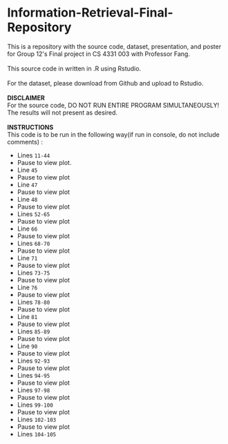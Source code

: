# Information-Retrieval-Final-Repository
This is a repository with the source code, dataset, presentation, and poster for Group 12's Final project in CS 4331 003 with Professor Fang.<br />
<br />
This source code in written in .R using Rstudio.<br />
<br />
For the dataset, please download from Github and upload to Rstudio.<br />
<br />
**DISCLAIMER**<br />
For the source code, DO NOT RUN ENTIRE PROGRAM SIMULTANEOUSLY! The results will not present as desired.<br />
<br />
**INSTRUCTIONS**<br />
This code is to be run in the following way(if run in console, do not include comments) :<br />
- Lines `11-44`<br />
- Pause to view plot.
- Line `45`
- Pause to view plot
- Line `47`
- Pause to view plot
- Line `48`
- Pause to view plot
- Lines `52-65`
- Pause to view plot
- Line `66`
- Pause to view plot
- Lines `68-70`
- Pause to view plot
- Line `71`
- Pause to view plot
- Lines `73-75`
- Pause to view plot
- Line `76`
- Pause to view plot
- Lines `78-80`
- Pause to view plot
- Line `81`
- Pause to view plot
- Lines `85-89`
- Pause to view plot
- Line `90`
- Pause to view plot
- Lines `92-93`
- Pause to view plot
- Lines `94-95`
- Pause to view plot
- Lines `97-98`
- Pause to view plot
- Lines `99-100`
- Pause to view plot
- Lines `102-103`
- Pause to view plot
- Lines `104-105`

